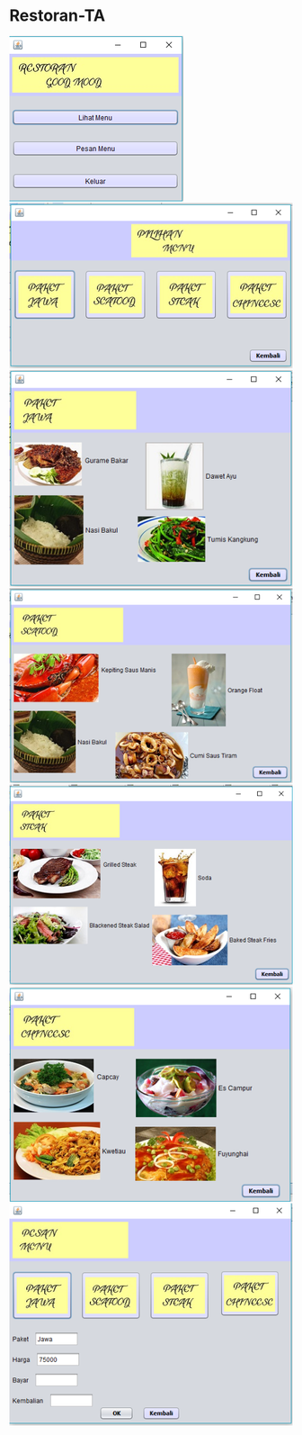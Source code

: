 # Restoran-TA

![Image](https://github.com/arnettarahma/Restoran-TA/blob/master/1.PNG)<br>
![Image](https://github.com/arnettarahma/Restoran-TA/blob/master/2.PNG)<br>
![Image](https://github.com/arnettarahma/Restoran-TA/blob/master/3.PNG)<br>
![Image](https://github.com/arnettarahma/Restoran-TA/blob/master/4.PNG)<br>
![Image](https://github.com/arnettarahma/Restoran-TA/blob/master/5.PNG)<br>
![Image](https://github.com/arnettarahma/Restoran-TA/blob/master/6.PNG)<br>
![Image](https://github.com/arnettarahma/Restoran-TA/blob/master/7.PNG)<br>
